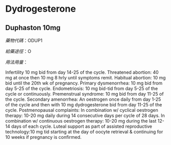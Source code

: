 # Dydrogesterone

## Duphaston 10mg

*藥物代碼*：ODUP1

*給藥途徑*：O

*用法用量*：

Infertility 10 mg bid from day 14-25 of the cycle. 
Threatened abortion: 40 mg at once then 10 mg 8 hrly until symptoms remit. 
Habitual abortion: 10 mg bid until the 20th wk of pregnancy. 
Primary dysmenorrhea: 10 mg bid from day 5-25 of the cycle. 
Endometriosis: 10 mg bid-tid from day 5-25 of the cycle or continuously. 
Premenstrual syndrome: 10 mg bid from day 11-25 of the cycle. 
Secondary amenorrhea: An oestrogen once daily from day 1-25 of the cycle and then with 10 mg dydrogesterone bid from day 11-25 of the cycle. 
Postmenopausal complaints: In combination w/ cyclical oestrogen therapy: 10-20 mg daily during 14 consecutive days per cycle of 28 days. In combination w/ continuous oestrogen therapy: 10-20 mg during the last 12-14 days of each cycle.
Luteal support as part of assisted reproductive technology:10 mg tid starting at the day of oocyte retrieval & continuing for 10 weeks if pregnancy is confirmed.


